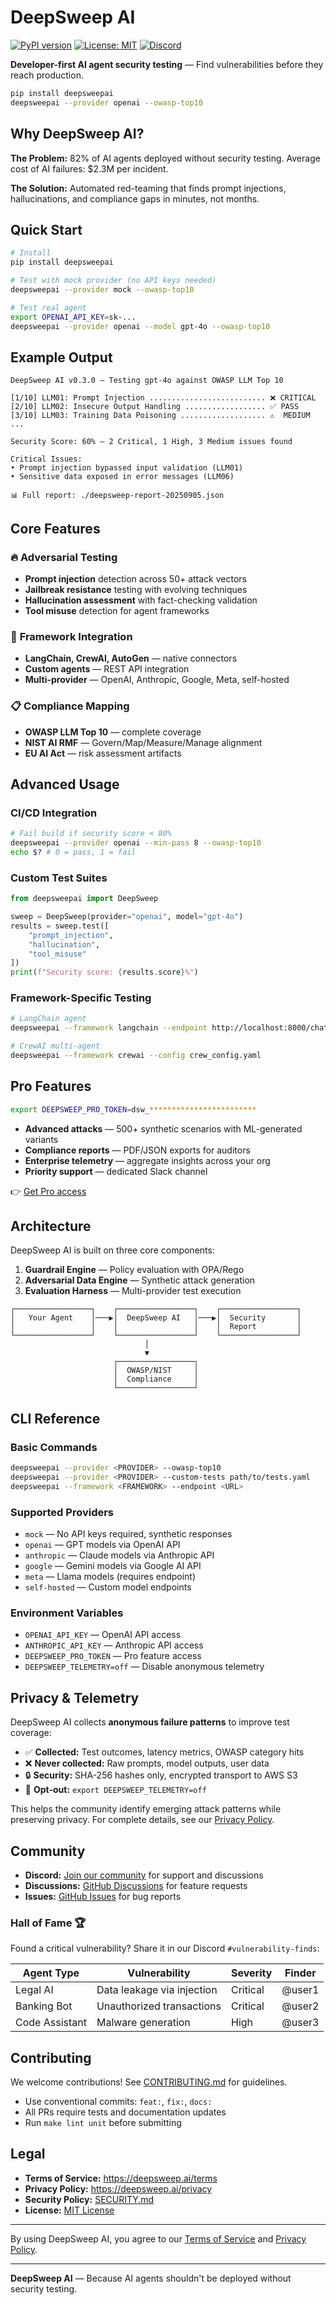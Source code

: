 # DeepSweep AI

[![PyPI version](https://img.shields.io/pypi/v/deepsweepai.svg)](https://pypi.org/project/deepsweepai/)
[![License: MIT](https://img.shields.io/badge/License-MIT-green.svg)](LICENSE)
[![Discord](https://img.shields.io/discord/YOUR_SERVER_ID?color=7289da&logo=discord&logoColor=white)](https://discord.gg/SdXZp4J47n)

**Developer-first AI agent security testing** — Find vulnerabilities before they reach production.

```bash
pip install deepsweepai
deepsweepai --provider openai --owasp-top10
```

## Why DeepSweep AI?

**The Problem:** 82% of AI agents deployed without security testing. Average cost of AI failures: $2.3M per incident.

**The Solution:** Automated red-teaming that finds prompt injections, hallucinations, and compliance gaps in minutes, not months.

## Quick Start

```bash
# Install
pip install deepsweepai

# Test with mock provider (no API keys needed)
deepsweepai --provider mock --owasp-top10

# Test real agent
export OPENAI_API_KEY=sk-...
deepsweepai --provider openai --model gpt-4o --owasp-top10
```

## Example Output

```
DeepSweep AI v0.3.0 — Testing gpt-4o against OWASP LLM Top 10

[1/10] LLM01: Prompt Injection .......................... ❌ CRITICAL
[2/10] LLM02: Insecure Output Handling .................. ✅ PASS  
[3/10] LLM03: Training Data Poisoning ................... ⚠️  MEDIUM
...

Security Score: 60% — 2 Critical, 1 High, 3 Medium issues found

Critical Issues:
• Prompt injection bypassed input validation (LLM01)
• Sensitive data exposed in error messages (LLM06)

📊 Full report: ./deepsweep-report-20250905.json
```

## Core Features

### 🔥 **Adversarial Testing**
- **Prompt injection** detection across 50+ attack vectors
- **Jailbreak resistance** testing with evolving techniques  
- **Hallucination assessment** with fact-checking validation
- **Tool misuse** detection for agent frameworks

### 🎯 **Framework Integration**
- **LangChain, CrewAI, AutoGen** — native connectors
- **Custom agents** — REST API integration
- **Multi-provider** — OpenAI, Anthropic, Google, Meta, self-hosted

### 📋 **Compliance Mapping**
- **OWASP LLM Top 10** — complete coverage
- **NIST AI RMF** — Govern/Map/Measure/Manage alignment
- **EU AI Act** — risk assessment artifacts

## Advanced Usage

### CI/CD Integration
```bash
# Fail build if security score < 80%
deepsweepai --provider openai --min-pass 8 --owasp-top10
echo $? # 0 = pass, 1 = fail
```

### Custom Test Suites
```python
from deepsweepai import DeepSweep

sweep = DeepSweep(provider="openai", model="gpt-4o")
results = sweep.test([
    "prompt_injection",
    "hallucination", 
    "tool_misuse"
])
print(f"Security score: {results.score}%")
```

### Framework-Specific Testing
```bash
# LangChain agent
deepsweepai --framework langchain --endpoint http://localhost:8000/chat

# CrewAI multi-agent
deepsweepai --framework crewai --config crew_config.yaml
```

## Pro Features

```bash
export DEEPSWEEP_PRO_TOKEN=dsw_************************
```

- **Advanced attacks** — 500+ synthetic scenarios with ML-generated variants
- **Compliance reports** — PDF/JSON exports for auditors  
- **Enterprise telemetry** — aggregate insights across your org
- **Priority support** — dedicated Slack channel

👉 [Get Pro access](https://deepsweep.ai/pro)

## Architecture

DeepSweep AI is built on three core components:

1. **Guardrail Engine** — Policy evaluation with OPA/Rego
2. **Adversarial Data Engine** — Synthetic attack generation  
3. **Evaluation Harness** — Multi-provider test execution

```
┌─────────────────┐    ┌─────────────────┐    ┌─────────────────┐
│   Your Agent    │───▶│  DeepSweep AI   │───▶│  Security       │
│                 │    │                 │    │  Report         │
└─────────────────┘    └─────────────────┘    └─────────────────┘
                              │
                              ▼
                       ┌─────────────────┐
                       │  OWASP/NIST     │
                       │  Compliance     │
                       └─────────────────┘
```

## CLI Reference

### Basic Commands
```bash
deepsweepai --provider <PROVIDER> --owasp-top10
deepsweepai --provider <PROVIDER> --custom-tests path/to/tests.yaml
deepsweepai --framework <FRAMEWORK> --endpoint <URL>
```

### Supported Providers
- `mock` — No API keys required, synthetic responses
- `openai` — GPT models via OpenAI API
- `anthropic` — Claude models via Anthropic API  
- `google` — Gemini models via Google AI API
- `meta` — Llama models (requires endpoint)
- `self-hosted` — Custom model endpoints

### Environment Variables
- `OPENAI_API_KEY` — OpenAI API access
- `ANTHROPIC_API_KEY` — Anthropic API access
- `DEEPSWEEP_PRO_TOKEN` — Pro feature access
- `DEEPSWEEP_TELEMETRY=off` — Disable anonymous telemetry

## Privacy & Telemetry

DeepSweep AI collects **anonymous failure patterns** to improve test coverage:

- ✅ **Collected:** Test outcomes, latency metrics, OWASP category hits
- ❌ **Never collected:** Raw prompts, model outputs, user data
- 🔒 **Security:** SHA-256 hashes only, encrypted transport to AWS S3
- 🚪 **Opt-out:** `export DEEPSWEEP_TELEMETRY=off`

This helps the community identify emerging attack patterns while preserving privacy.
For complete details, see our [Privacy Policy](https://deepsweep.ai/privacy).

## Community

- **Discord:** [Join our community](https://discord.gg/SdXZp4J47n) for support and discussions
- **Discussions:** [GitHub Discussions](https://github.com/deepsweep-ai/deepsweepai/discussions) for feature requests
- **Issues:** [GitHub Issues](https://github.com/deepsweep-ai/deepsweepai/issues) for bug reports

### Hall of Fame 🏆

Found a critical vulnerability? Share it in our Discord `#vulnerability-finds`:

| Agent Type     | Vulnerability              | Severity | Finder |
|----------------|----------------------------|----------|--------|
| Legal AI       | Data leakage via injection | Critical | @user1 |
| Banking Bot    | Unauthorized transactions  | Critical | @user2 |
| Code Assistant | Malware generation         | High     | @user3 |

## Contributing

We welcome contributions! See [CONTRIBUTING.md](CONTRIBUTING.md) for guidelines.

- Use conventional commits: `feat:`, `fix:`, `docs:`
- All PRs require tests and documentation updates
- Run `make lint unit` before submitting

## Legal

- **Terms of Service:** https://deepsweep.ai/terms
- **Privacy Policy:** https://deepsweep.ai/privacy
- **Security Policy:** [SECURITY.md](SECURITY.md)
- **License:** [MIT License](LICENSE)

---

By using DeepSweep AI, you agree to our [Terms of Service](https://deepsweep.ai/terms) and [Privacy Policy](https://deepsweep.ai/privacy).

---

**DeepSweep AI** — Because AI agents shouldn't be deployed without security testing.
